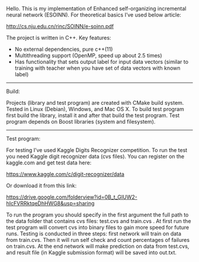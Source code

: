 Hello. This is my implementation of Enhanced self-organizing incremental neural network (ESOINN). 
For theoretical basics I’ve used below article: 

http://cs.nju.edu.cn/rinc/SOINN/e-soinn.pdf 

The project is written in C++. Key features:
- No external dependencies, pure c++(11)
- Multithreading support (OpenMP, speed up about 2.5 times)
- Has functionality that sets output label for input data vectors (similar to training with teacher when you have set of data vectors with known label)

----------------------------------------------------------------
Build:

Projects (library and test program) are created with CMake build system. Tested in Linux (Debian), Windows, and Mac OS X. To build test program first build the library, install it and after that build the test program. Test program depends on Boost libraries (system and filesystem).

----------------------------------------------------------------
Test program:

For testing I’ve used Kaggle Digits Recognizer competition. To run the test you need Kaggle digit recognizer data (cvs files). 
You can register on the kaggle.com and get test data here:

https://www.kaggle.com/c/digit-recognizer/data 

Or download it from this link:

https://drive.google.com/folderview?id=0B_t_GIUW2-hIcFVRRktqeDhHWG8&usp=sharing

To run the program you should specify in the first argument the full path to the data folder that contains cvs files: test.cvs and train.cvs .
At first run the test program will convert cvs into binary files to gain more speed for future runs. 
Testing is conducted in three steps: first network will train on data from train.cvs. Then it will run self check and count percentages of failures on train.cvs. At the end network will make prediction on data from  test.cvs, and result file (in Kaggle submission format) will be saved into out.txt.

